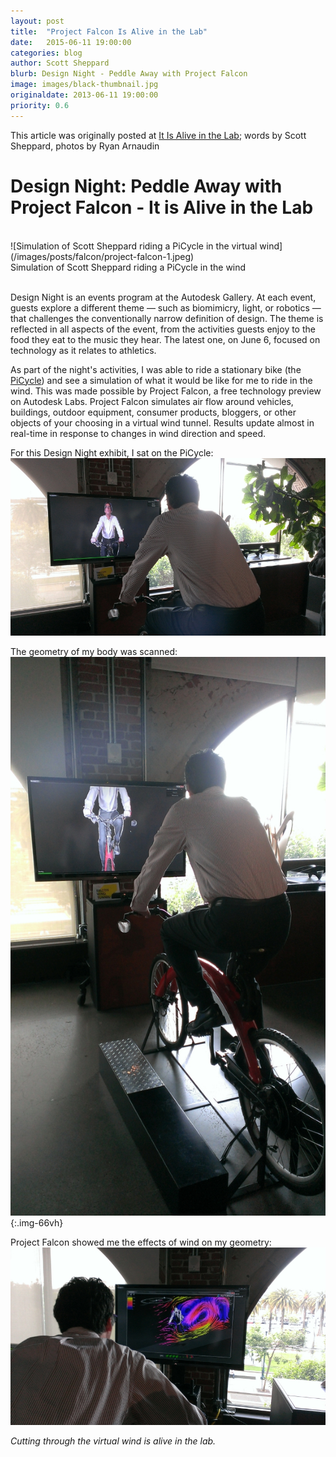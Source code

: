 ```yaml
---
layout: post
title:  "Project Falcon Is Alive in the Lab"
date:   2015-06-11 19:00:00
categories: blog
author: Scott Sheppard
blurb: Design Night - Peddle Away with Project Falcon
image: images/black-thumbnail.jpg
originaldate: 2013-06-11 19:00:00
priority: 0.6
---
```

<!-- <h3 class="title-label">Test</h3> -->
This article was originally posted at [It Is Alive in the Lab](https://labs.blogs.com/its_alive_in_the_lab/2013/06/design-night-peddle-away-with-project-falcon.html); words by Scott Sheppard, photos by Ryan Arnaudin

# Design Night: Peddle Away with Project Falcon - It is Alive in the Lab

<br>
![Simulation of Scott Sheppard riding a PiCycle in the virtual wind](/images/posts/falcon/project-falcon-1.jpeg)
<figcaption>Simulation of Scott Sheppard riding a PiCycle in the wind</figcaption>
<br>

Design Night is an events program at the Autodesk Gallery. At each event, guests explore a different theme — such as biomimicry, light, or robotics — that challenges the conventionally narrow definition of design. The theme is reflected in all aspects of the event, from the activities guests enjoy to the food they eat to the music they hear. The latest one, on June 6, focused on technology as it relates to athletics.

As part of the night's activities, I was able to ride a stationary bike (the [PiCycle](https://labs.blogs.com/its_alive_in_the_lab/2011/03/picycle-picycle-i-want-to-ride-my-picycle-the-people-pi-mobility-more-founded-in-2000-by-ceo-marcus-hays-pi.html)) and see a simulation of what it would be like for me to ride in the wind. This was made possible by Project Falcon, a free technology preview on Autodesk Labs. Project Falcon simulates air flow around vehicles, buildings, outdoor equipment, consumer products, bloggers, or other objects of your choosing in a virtual wind tunnel. Results update almost in real-time in response to changes in wind direction and speed.

For this Design Night exhibit, I sat on the PiCycle:
<br>
![Simulation of Scott Sheppard riding a PiCycle in the virtual wind](/images/posts/falcon/project-falcon-3.jpeg)
<br>

The geometry of my body was scanned:
<br>
![Simulation of Scott Sheppard riding a PiCycle in the virtual wind](/images/posts/falcon/project-falcon-4.jpeg){:.img-66vh}
<br>

Project Falcon showed me the effects of wind on my geometry:
<br>
![Simulation of Scott Sheppard riding a PiCycle in the virtual wind](/images/posts/falcon/project-falcon-5.jpeg)
<br>

*Cutting through the virtual wind is alive in the lab.*